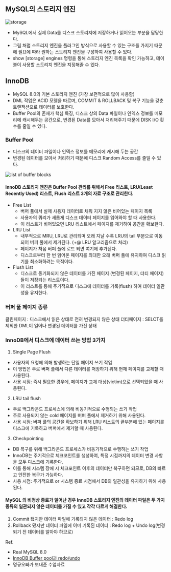 ## MySQL의 스토리지 엔진


![storage](https://github.com/Pearl-K/database_study/blob/main/chapter5/source/image/storage.png)
- MySQL에서 실제 Data를 디스크 스토리지에 저장하거나 읽어오는 부분을 담당한다.
- 그림 처럼 스토리지 엔진을 플러그인 방식으로 사용할 수 있는 구조를 가지기 때문에 필요에 따라 원하는 스토리지 엔진을 구성하여 사용할 수 있다.
- show [storage] engines 명령을 통해 스토리지 엔진 목록을 확인 가능하고, 테이블이 사용할 스토리지 엔진을 지정해줄 수 있다.



## InnoDB
- MySQL 8.0의 기본 스토리지 엔진 (가장 보편적으로 많이 사용함)
- DML 작업은 ACID 모델을 따르며, COMMIT & ROLLBACK 및 복구 기능을 갖춘 트랜잭션으로 데이터를 보호한다.
- Buffer Pool의 존재가 핵심 특징, 디스크 상의 Data 파일이나 인덱스 정보를 메모리에 캐시해두는 공간으로, 변경된 Data를 모아서 처리해주기 때문에 DISK I/O 횟수를 줄일 수 있다.


### Buffer Pool
- 디스크의 데이터 파일이나 인덱스 정보를 메모리에 캐시해 두는 공간
- 변경된 데이터를 모아서 처리하기 때문에 디스크 Random Access를 줄일 수 있다.

  
![list of buffer blocks](https://github.com/Pearl-K/database_study/blob/main/chapter5/source/image/bufferblocks.png)


#### InnoDB 스토리지 엔진은 Buffer Pool 관리를 위해서 Free 리스트, LRU(Least Recently Used) 리스트, Flush  리스트 3개의 자료 구조로 관리한다.
- Free List
  - 버퍼 풀에서 실제 사용자 데이터로 채워 지지 않은 비어있는 페이지 목록
  - 사용자의 쿼리가 새롭게 디스크 데이터 페이지를 읽어와야 할 때 사용한다.
  - 이 리스트가 비어있으면 LRU 리스트에서 페이지를 제거하여 공간을 확보한다.
- LRU List
  - 내부적으로 MRU, LRU로 관리되며 오래 지날 수록 LRU의 tail 부분으로 이동되어 버퍼 풀에서 제거된다. (+@ LRU 알고리즘으로 처리)
  - 페이지가 처음 버퍼 풀에 로드 되면 여기에 추가된다.
  - 디스크로부터 한 번 읽어온 페이지를 최대한 오래 버퍼 풀에 유지하여 디스크 읽기를 최소화하려는 목적이다.
- Flush List
  - 디스크로 동기화되지 않은 데이터를 가진 페이지 (변경된 페이지, 더티 페이지) 들이 저장되는 리스트이다.
  - 이 리스트를 통해 주기적으로 디스크에 데이터를 기록(flush) 하여 데이터 일관성을 유지한다.


### 버퍼 풀 페이지 종류
클린페이지 : 디스크에서 읽은 상태로 전혀 변경되지 않은 상태
더티페이지 : SELCT를 제외한 DML이 일어나 변경된 데이터를 가진 상태


### InnoDB에서 디스크에 데이터 쓰는 방법 3가지
1. Single Page Flush
- 사용자의 요청에 의해 발생하는 단일 페이지 쓰기 작업
- 이 방법은 주로 버퍼 풀에서 다른 데이터를 저장하기 위해 현재 페이지를 교체할 때 사용된다.
- 사용 시점: 즉시 필요한 경우에, 페이지가 교체 대상(victim)으로 선택되었을 때 사용된다.


2. LRU tail flush
- 주로 백그라운드 프로세스에 의해 비동기적으로 수행되는 쓰기 작업
- 주로 사용되지 않는 cold 페이지를 버퍼 풀에서 제거하기 위해 사용된다.
- 사용 시점: 버퍼 풀의 공간을 확보하기 위해 LRU 리스트의 끝부분에 있는 페이지를 디스크에 기록하고 버퍼에서 제거할 때 사용된다.


3. Checkpointing
- DB 복구를 위해 백그라운드 프로세스가 비동기적으로 수행하는 쓰기 작업
- InnoDB는 주기적으로 체크포인트를 생성하여, 특정 시점까지의 데이터 변경 사항을 모두 디스크에 기록한다.
- 이를 통해 시스템 장애 시 체크포인트 이후의 데이터만 복구하면 되므로, DB의 빠르고 안전한 복구가 가능하다.
- 사용 시점: 주기적으로 or 시스템 종료 시점에서 DB의 일관성을 유지하기 위해 사용된다.



#### MySQL 의 비정상 종료가 일어난 경우 InnoDB 스토리지 엔진의 데이터 파일은 두 가지 종류의 일관되지 않은 데이터를 가질 수 있고 각각 다르게 해결한다.
1. Commit 됐지만 데이터 파일에 기록되지 않은 데이터 : Redo log
2. Rollback 됐지만 데이터 파일에 이미 기록된 데이터 : Redo log + Undo log(변경되기 전 데이터를 알아야 하므로)





Ref.
- Real MySQL 8.0
- [InnoDB Buffer pool과 redo/undo](https://kominjae.tistory.com/168)
- 명규오빠가 보내준 수업자료
